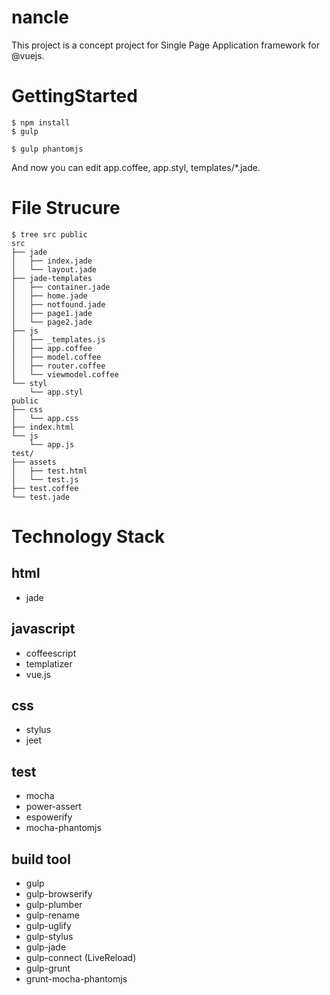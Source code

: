 nancle
======

This project is a concept project for Single Page Application framework for @vuejs.

# GettingStarted

```
$ npm install
$ gulp

$ gulp phantomjs
```

And now you can edit app.coffee, app.styl, templates/*.jade.

# File Strucure

```
$ tree src public
src
├── jade
│   ├── index.jade
│   └── layout.jade
├── jade-templates
│   ├── container.jade
│   ├── home.jade
│   ├── notfound.jade
│   ├── page1.jade
│   └── page2.jade
├── js
│   ├── _templates.js
│   ├── app.coffee
│   ├── model.coffee
│   ├── router.coffee
│   └── viewmodel.coffee
└── styl
    └── app.styl
public
├── css
│   └── app.css
├── index.html
└── js
    └── app.js
test/
├── assets
│   ├── test.html
│   └── test.js
├── test.coffee
└── test.jade
```

# Technology Stack

## html
- jade

## javascript
- coffeescript
- templatizer
- vue.js

## css
- stylus
- jeet

## test
- mocha
- power-assert
- espowerify
- mocha-phantomjs

## build tool
- gulp
- gulp-browserify
- gulp-plumber
- gulp-rename
- gulp-uglify
- gulp-stylus
- gulp-jade
- gulp-connect (LiveReload)
- gulp-grunt
- grunt-mocha-phantomjs
